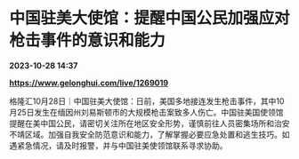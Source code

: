 # 中国驻美大使馆：提醒中国公民加强应对枪击事件的意识和能力

**2023-10-28 14:37**

**https://www.gelonghui.com/live/1269019**

格隆汇10月28日｜中国驻美大使馆：日前，美国多地接连发生枪击事件，其中10月25日发生在缅因州刘易斯顿市的大规模枪击案致多人伤亡。中国驻美国使领馆提醒在美中国公民，请密切关注所在地区安全形势，谨慎前往人员密集场所和治安不靖区域。加强自我安全防范意识和能力，了解掌握必要应急处置和逃生技巧。如遇紧急情况，请及时报警，并与中国驻美使领馆联系寻求协助。